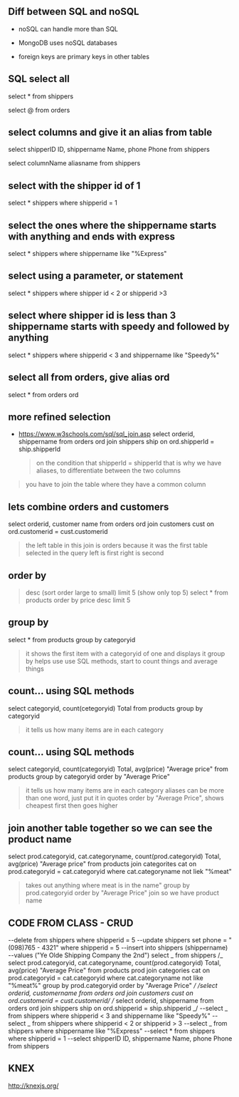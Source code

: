 ## Diff between SQL and noSQL

- noSQL can handle more than SQL
- MongoDB uses noSQL databases

- foreign keys are primary keys in other tables

## SQL select all

select \* from shippers

select @ from orders

## select columns and give it an alias from table

select shipperID ID, shippername Name, phone Phone from shippers

select columnName aliasname from shippers

## select with the shipper id of 1

select \* shippers where shipperid = 1

## select the ones where the shippername starts with anything and ends with express

select \* shippers where shippername like "%Express"

## select using a parameter, or statement

select \* shippers where shipper id < 2 or shipperid >3

## select where shipper id is less than 3 shippername starts with speedy and followed by anything

select \* shippers where shipperid < 3 and shippername like "Speedy%"

## select all from orders, give alias ord

select \* from orders ord

## more refined selection

- https://www.w3schools.com/sql/sql_join.asp
  select orderid, shippername from orders ord
  join shippers ship
  on ord.shipperId = ship.shipperId
  > on the condition that shipperId = shipperId
  > that is why we have aliases, to differentiate between the two columns

> you have to join the table where they have a common column

## lets combine orders and customers

select orderid, customer name from orders ord
join customers cust
on ord.customerid = cust.customerid

> the left table in this join is orders because it was the first table selected in the query
> left is first
> right is second

## order by

> desc (sort order large to small)
> limit 5 (show only top 5)
> select \* from products order by price desc limit 5

## group by

select \* from products group by categoryid

> it shows the first item with a categoryid of one and displays it
> group by helps use use SQL methods, start to count things and average things

## count... using SQL methods

select categoryid, count(cetegoryid) Total
from products group by categoryid

> it tells us how many items are in each category

## count... using SQL methods

select
categoryid,
count(categoryid) Total,
avg(price) "Average price"
from products
group by categoryid
order by "Average Price"

> it tells us how many items are in each category
> aliases can be more than one word, just put it in quotes
> order by "Average Price", shows cheapest first then goes higher

## join another table together so we can see the product name

select
prod.categoryid,
cat.categoryname,
count(prod.categoryid) Total,
avg(price) "Average price"
from products
join categorites cat
on prod.categoryid = cat.categoryid
where cat.categoryname not liek "%meat"

> takes out anything where meat is in the name"
> group by prod.categoryid
> order by "Average Price"
> join so we have product name

## CODE FROM CLASS - CRUD

--delete from shippers where shipperid = 5
--update shippers set phone = "(098)765 - 4321" where shipperid = 5
--insert into shippers (shippername)
--values ("Ye Olde Shipping Company the 2nd")
select _ from shippers
/_
select
prod.categoryid,
cat.categoryname,
count(prod.categoryid) Total,
avg(price) "Average Price"
from products prod
join categories cat
on prod.categoryid = cat.categoryid
where cat.categoryname not like "%meat%"
group by prod.categoryid
order by "Average Price"
*/
/*select orderid, customername from orders ord
join customers cust
on ord.customerid = cust.customerid*/
/*
select orderid, shippername from orders ord
join shippers ship
on ord.shipperid = ship.shipperid
_/
--select _ from shippers where shipperid < 3 and shippername like "Speedy%"
--select _ from shippers where shipperid < 2 or shipperid > 3
--select _ from shippers where shippername like "%Express"
--select \* from shippers where shipperid = 1
--select shipperID ID, shippername Name, phone Phone from shippers

## KNEX

http://knexjs.org/
